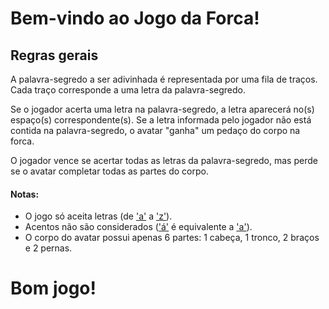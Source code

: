 # Bem-vindo ao Jogo da Forca!

## Regras gerais

A palavra-segredo a ser adivinhada é representada por uma fila de traços. Cada traço corresponde a uma letra da palavra-segredo.

Se o jogador acerta uma letra na palavra-segredo, a letra aparecerá no(s) espaço(s) correspondente(s). Se a letra informada pelo jogador não está contida na palavra-segredo, o avatar "ganha" um pedaço do corpo na forca.

O jogador vence se acertar todas as letras da palavra-segredo, mas perde se o avatar completar todas as partes do corpo.

#### Notas:
- O jogo só aceita letras (de <u>'a'</u> a <u>'z'</u>).
- Acentos não são considerados (<u>'á'</u> é equivalente a <u>'a'</u>).
- O corpo do avatar possui apenas 6 partes: 1 cabeça, 1 tronco, 2 braços e 2 pernas.

    
# Bom jogo!